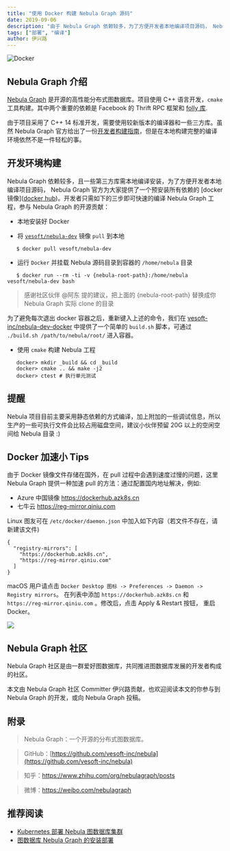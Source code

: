 ```yaml
---
title: "使用 Docker 构建 Nebula Graph 源码"
date: 2019-09-06
description: "由于 Nebula Graph 依赖较多，为了方便开发者本地编译项目源码， Nebula Graph 官方为大家提供了一个预安装所有依赖的 Docker 镜像"
tags: ["部署", "编译"]
author: 伊兴路
---
```


![Docker](https://nebula-blog.azureedge.net/nebula-blog/Docker01.jpg)

## Nebula Graph 介绍

[Nebula Graph](https://github.com/vesoft-inc/nebula) 是开源的高性能分布式图数据库。项目使用 C++ 语言开发，`cmake` 工具构建。其中两个重要的依赖是 Facebook 的 Thrift RPC 框架和 [folly 库](https://github.com/facebook/folly).

由于项目采用了 C++ 14 标准开发，需要使用较新版本的编译器和一些三方库。虽然 Nebula Graph 官方给出了一份[开发者构建指南](https://github.com/vesoft-inc/nebula/blob/master/docs/manual-CN/how-to-build.md)，但是在本地构建完整的编译环境依然不是一件轻松的事。

## 开发环境构建

Nebula Graph 依赖较多，且一些第三方库需本地编译安装，为了方便开发者本地编译项目源码， Nebula Graph 官方为大家提供了一个预安装所有依赖的 [docker 镜像]([docker hub](https://hub.docker.com/r/vesoft/nebula-dev))。开发者只需如下的三步即可快速的编译 Nebula Graph 工程，参与 Nebula Graph 的开源贡献：

- 本地安装好 Docker

- 将 [`vesoft/nebula-dev`](https://hub.docker.com/r/vesoft/nebula-dev) 镜像 `pull` 到本地

```shell
   $ docker pull vesoft/nebula-dev
```

- 运行 `Docker` 并挂载 Nebula 源码目录到容器的 `/home/nebula` 目录

```shell
   $ docker run --rm -ti -v {nebula-root-path}:/home/nebula vesoft/nebula-dev bash
```

>  感谢社区伙伴 @阿东 提的建议，把上面的 {nebula-root-path} 替换成你 Nebula Graph 实际 clone 的目录

为了避免每次退出 docker 容器之后，重新键入上述的命令，我们在 [vesoft-inc/nebula-dev-docker](https://github.com/vesoft-inc/nebula-dev-docker.git) 中提供了一个简单的 `build.sh` 脚本，可通过 `./build.sh /path/to/nebula/root/` 进入容器。

- 使用 `cmake` 构建 Nebula 工程

```shell
   docker> mkdir _build && cd _build
   docker> cmake .. && make -j2
   docker> ctest # 执行单元测试
```

## 提醒

Nebula 项目目前主要采用静态依赖的方式编译，加上附加的一些调试信息，所以生产的一些可执行文件会比较占用磁盘空间，建议小伙伴预留 20G 以上的空闲空间给 Nebula 目录 :)

## Docker 加速小 Tips

由于 Docker 镜像文件存储在国外，在 pull 过程中会遇到速度过慢的问题，这里 Nebula Graph 提供一种加速 pull 的方法：通过配置国内地址解决，例如:
- Azure 中国镜像 https://dockerhub.azk8s.cn
- 七牛云 https://reg-mirror.qiniu.com

Linux 图友可在 `/etc/docker/daemon.json` 中加入如下内容（若文件不存在，请新建该文件)

```
{
  "registry-mirrors": [
    "https://dockerhub.azk8s.cn",
    "https://reg-mirror.qiniu.com"
  ]
}
```
macOS 用户请点击 `Docker Desktop 图标 -> Preferences -> Daemon -> Registry mirrors`。 在列表中添加 `https://dockerhub.azk8s.cn` 和 `https://reg-mirror.qiniu.com` 。修改后，点击 Apply & Restart 按钮， 重启 Docker。

![](https://pic3.zhimg.com/80/v2-6d2dd1b7e5999207ace1b590d31a15ea_hd.jpg)

## Nebula Graph 社区

Nebula Graph 社区是由一群爱好图数据库，共同推进图数据库发展的开发者构成的社区。

本文由 Nebula Graph 社区 Committer 伊兴路贡献，也欢迎阅读本文的你参与到 Nebula Graph 的开发，或向 Nebula Graph 投稿。


## 附录

> Nebula Graph：一个开源的分布式图数据库。

> GitHub：[https://github.com/vesoft-inc/nebula](https://github.com/vesoft-inc/nebula)

> 知乎：https://www.zhihu.com/org/nebulagraph/posts

> 微博：https://weibo.com/nebulagraph

## 推荐阅读

- [Kubernetes 部署 Nebula 图数据库集群](https://nebula-graph.io/cn/posts/how-to-deploy-nebula-graph-in-kubernetes/)
- [图数据库 Nebula Graph 的安装部署](https://nebula-graph.io/cn/posts/nebula-graph-database-deployment/)
